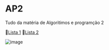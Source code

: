 # AP2
 
Tudo da matéria de Algoritimos e programção 2

🔵[Lista 1](https://github.com/FelipeFonazo/AP2/tree/main/LISTA%201)
🔵[Lista 2](https://github.com/FelipeFonazo/AP2/tree/main/Lista%202)

![image](https://github.com/user-attachments/assets/ab283e8e-6ea2-4cff-9bb0-f80eb480433b)
